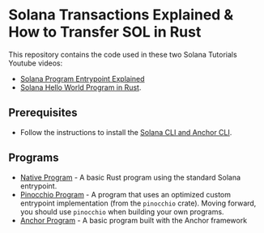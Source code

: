 # Solana Transactions Explained & How to Transfer SOL in Rust

This repository contains the code used in these two Solana Tutorials Youtube videos:

- [Solana Program Entrypoint Explained](https://www.youtube.com/watch?v=4qzMc4Wc54U&ab_channel=SolanaTutorials)
- [Solana Hello World Program in Rust](https://www.youtube.com/watch?v=x7SbnkOzc18&ab_channel=SolanaTutorials).

## Prerequisites

- Follow the instructions to install the [Solana CLI and Anchor CLI](https://solana.com/docs/intro/installation).

## Programs

- [Native Program](native_program) - A basic Rust program using the standard Solana entrypoint.
- [Pinocchio Program](pinocchio_program) - A program that uses an optimized custom entrypoint implementation (from the `pinocchio` crate). Moving forward, you should use `pinocchio` when building your own programs.
- [Anchor Program](anchor_program) - A basic program built with the Anchor framework
